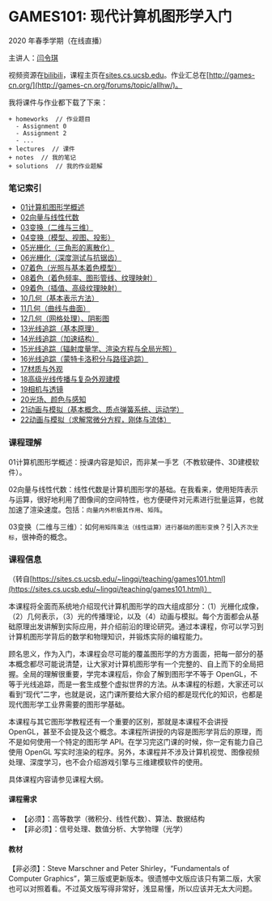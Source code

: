 # GAMES101: 现代计算机图形学入门
2020 年春季学期（在线直播）

主讲人：[闫令琪](https://sites.cs.ucsb.edu/~lingqi/index.html)

视频资源在[bilibili](https://www.bilibili.com/video/av90798049)，课程主页在[sites.cs.ucsb.edu](https://sites.cs.ucsb.edu/~lingqi/teaching/games101.html)。作业汇总在[http://games-cn.org/](http://games-cn.org/forums/topic/allhw/)。

我将课件与作业都下载了下来：
```
+ homeworks  // 作业题目
  - Assignment 0
  - Assignment 2
  - ...
+ lectures  // 课件
+ notes  // 我的笔记
+ solutions  // 我的作业题解
```

### 笔记索引
- [01计算机图形学概述](./notes/lecture_01.md)
- [02向量与线性代数](./notes/lecture_02.md)
- [03变换（二维与三维）](./notes/lecture_03.md)
- [04变换（模型、视图、投影）]()
- [05光栅化（三角形的离散化）]()
- [06光栅化（深度测试与抗锯齿）]()
- [07着色（光照与基本着色模型）]()
- [08着色（着色频率、图形管线、纹理映射）]()
- [09着色（插值、高级纹理映射）]()
- [10几何（基本表示方法）]()
- [11几何（曲线与曲面）]()
- [12几何（网格处理）、阴影图]()
- [13光线追踪（基本原理）]()
- [14光线追踪（加速结构）]()
- [15光线追踪（辐射度量学、渲染方程与全局光照）]()
- [16光线追踪（蒙特卡洛积分与路径追踪）]()
- [17材质与外观]()
- [18高级光线传播与复杂外观建模]()
- [19相机与透镜]()
- [20光场、颜色与感知]()
- [21动画与模拟（基本概念、质点弹簧系统、运动学）]()
- [22动画与模拟（求解常微分方程，刚体与流体）]()

### 课程理解
01计算机图形学概述：授课内容是知识，而非某一手艺（不教软硬件、3D建模软件）。

02向量与线性代数：线性代数是计算机图形学的基础。在我看来，使用矩阵表示与运算，很好地利用了图像间的空间特性，也方便硬件对元素进行批量运算，也就加速了渲染速度。包括：`向量内外积极其作用`、`矩阵`。

03变换（二维与三维）：如何`用矩阵乘法（线性运算）进行基础的图形变换`？引入`齐次坐标`，很神奇的概念。

### 课程信息
（转自[https://sites.cs.ucsb.edu/~lingqi/teaching/games101.html](https://sites.cs.ucsb.edu/~lingqi/teaching/games101.html)）

本课程将全面而系统地介绍现代计算机图形学的四大组成部分：（1）光栅化成像，（2）几何表示，（3）光的传播理论，以及（4）动画与模拟。每个方面都会从基础原理出发讲解到实际应用，并介绍前沿的理论研究。通过本课程，你可以学习到计算机图形学背后的数学和物理知识，并锻炼实际的编程能力。

顾名思义，作为入门，本课程会尽可能的覆盖图形学的方方面面，把每一部分的基本概念都尽可能说清楚，让大家对计算机图形学有一个完整的、自上而下的全局把握。全局的理解很重要，学完本课程后，你会了解到图形学不等于 OpenGL，不等于光线追踪，而是一套生成整个虚拟世界的方法。从本课程的标题，大家还可以看到“现代”二字，也就是说，这门课所要给大家介绍的都是现代化的知识，也都是现代图形学工业界需要的图形学基础。

本课程与其它图形学教程还有一个重要的区别，那就是本课程不会讲授 OpenGL，甚至不会提及这个概念。本课程所讲授的内容是图形学背后的原理，而不是如何使用一个特定的图形学 API。在学习完这门课的时候，你一定有能力自己使用 OpenGL 写实时渲染的程序。另外，本课程并不涉及计算机视觉、图像视频处理、深度学习，也不会介绍游戏引擎与三维建模软件的使用。

具体课程内容请参见课程大纲。

#### 课程需求
- 【必须】：高等数学（微积分、线性代数）、算法、数据结构
- 【非必须】：信号处理、数值分析、大学物理（光学）

#### 教材
【非必须】：Steve Marschner and Peter Shirley，“Fundamentals of Computer Graphics”，第三版或更新版本。很遗憾中文版应该只有第二版，大家也可以对照着看。不过英文版写得非常好，浅显易懂，所以应该并无太大问题。
